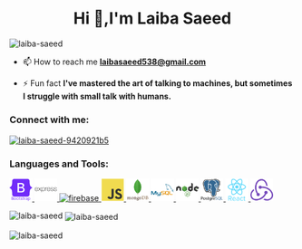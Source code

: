 <h1 align="center">Hi 👋,I'm Laiba Saeed</h1>
<!-- <img align="right" alt="Coding" width="400" src="[https://github.com/topics/gifs?o=desc&s=updated](https://devpost.com/software/octoclippy)"> -->

<p align="left"> <img src="https://komarev.com/ghpvc/?username=laiba-saeed&label=Profile%20views&color=0e75b6&style=flat" alt="laiba-saeed" /> </p>

- 📫 How to reach me **laibasaeed538@gmail.com**

- ⚡ Fun fact **I've mastered the art of talking to machines, but sometimes I struggle with small talk with humans.**

<h3 align="left">Connect with me:</h3>
<p align="left">
<a href="https://linkedin.com/in/laiba-saeed-9420921b5" target="blank"><img align="center" src="https://raw.githubusercontent.com/rahuldkjain/github-profile-readme-generator/master/src/images/icons/Social/linked-in-alt.svg" alt="laiba-saeed-9420921b5" height="30" width="40" /></a>
</p>

<h3 align="left">Languages and Tools:</h3>
<p align="left"> <a href="https://getbootstrap.com" target="_blank" rel="noreferrer"> <img src="https://raw.githubusercontent.com/devicons/devicon/master/icons/bootstrap/bootstrap-plain-wordmark.svg" alt="bootstrap" width="40" height="40"/> </a> <a href="https://expressjs.com" target="_blank" rel="noreferrer"> <img src="https://raw.githubusercontent.com/devicons/devicon/master/icons/express/express-original-wordmark.svg" alt="express" width="40" height="40"/> </a> <a href="https://firebase.google.com/" target="_blank" rel="noreferrer"> <img src="https://www.vectorlogo.zone/logos/firebase/firebase-icon.svg" alt="firebase" width="40" height="40"/> </a> <a href="https://developer.mozilla.org/en-US/docs/Web/JavaScript" target="_blank" rel="noreferrer"> <img src="https://raw.githubusercontent.com/devicons/devicon/master/icons/javascript/javascript-original.svg" alt="javascript" width="40" height="40"/> </a> <a href="https://www.mongodb.com/" target="_blank" rel="noreferrer"> <img src="https://raw.githubusercontent.com/devicons/devicon/master/icons/mongodb/mongodb-original-wordmark.svg" alt="mongodb" width="40" height="40"/> </a> <a href="https://www.mysql.com/" target="_blank" rel="noreferrer"> <img src="https://raw.githubusercontent.com/devicons/devicon/master/icons/mysql/mysql-original-wordmark.svg" alt="mysql" width="40" height="40"/> </a> <a href="https://nodejs.org" target="_blank" rel="noreferrer"> <img src="https://raw.githubusercontent.com/devicons/devicon/master/icons/nodejs/nodejs-original-wordmark.svg" alt="nodejs" width="40" height="40"/> </a> <a href="https://www.postgresql.org" target="_blank" rel="noreferrer"> <img src="https://raw.githubusercontent.com/devicons/devicon/master/icons/postgresql/postgresql-original-wordmark.svg" alt="postgresql" width="40" height="40"/> </a> <a href="https://reactjs.org/" target="_blank" rel="noreferrer"> <img src="https://raw.githubusercontent.com/devicons/devicon/master/icons/react/react-original-wordmark.svg" alt="react" width="40" height="40"/> </a> <a href="https://redux.js.org" target="_blank" rel="noreferrer"> <img src="https://raw.githubusercontent.com/devicons/devicon/master/icons/redux/redux-original.svg" alt="redux" width="40" height="40"/> </a> </p>

<p><img align="left" src="https://github-readme-stats.vercel.app/api/top-langs?username=laiba-saeed&show_icons=true&locale=en&layout=compact" alt="laiba-saeed" /></p>

<p>&nbsp;<img align="center" src="https://github-readme-stats.vercel.app/api?username=laiba-saeed&show_icons=true&locale=en" alt="laiba-saeed" /></p>

<p><img align="center" src="https://github-readme-streak-stats.herokuapp.com/?user=laiba-saeed&" alt="laiba-saeed" /></p>
